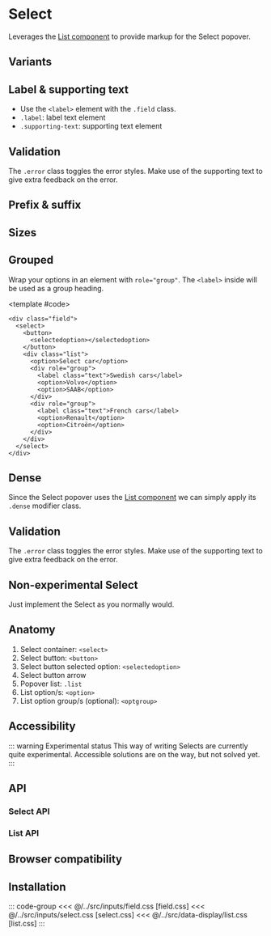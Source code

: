 <script setup>
	import Example from "../../.vitepress/theme/app/components/Example.vue"
	import Baseline from "../../.vitepress/theme/app/components/Baseline.vue"
</script>

# Select

Leverages the [List component](/components/data-display/list) to provide markup for the Select popover.

## Variants

<Example row>
<template #example>
<div class="field">
<select>
  <button>
    <selectedoption></selectedoption>
  </button>
  <div class="list">
   <option>Outlined (default)</option>
    <option>Option Two</option>
    <option>Option Three</option>
  </div>
</select>
</div>

<div class="field filled">
<select>
  <button>
    <selectedoption></selectedoption>
  </button>
  <div class="list">
   <option>Filled</option>
    <option>Option Two</option>
    <option>Option Three</option>
  </div>
</select>
</div>
</template>
<template #code>

```html{1,14}
<div class="field">
  <select>
    <button>
      <selectedoption></selectedoption>
    </button>
    <div class="list">
      <option>Outlined (default)</option>
      <option>Option Two</option>
      <option>Option Three</option>
    </div>
  </select>
</div>

<div class="field filled">
  <select>
    <!--  -->
  </select>
</div>
```

</template>
</Example>

## Label & supporting text

- Use the `<label>` element with the `.field` class.
- `.label`: label text element
- `.supporting-text`: supporting text element

<Example row>
<template #example>
<label class="field">
<span class="label">Label</span>
<select>
  <button>
    <selectedoption></selectedoption>
  </button>
  <div class="list">
  <option value="">-</option>
   <option>Outlined (default)</option>
    <option>Option Two</option>
    <option>Option Three</option>
  </div>
</select>
<span class="supporting-text">Supporting text</span>
</label>

<label class="field filled">
<span class="label">Label</span>
<select>
  <button>
    <selectedoption></selectedoption>
  </button>
  <div class="list">
  <option value="">-</option>
   <option>Filled</option>
    <option>Option Two</option>
    <option>Option Three</option>
  </div>
</select>
<span class="supporting-text">Supporting text</span>
</label>
</template>
<template #code>

```html{2,6}
<div class="field">
  <span class="label">Label</span>
  <select>
   <!--  -->
  </select>
  <span class="supporting-text">Supporting text</span>
</div>
```

</template>
</Example>

## Validation

The `.error` class toggles the error styles. Make use of the supporting text to give extra feedback on the error.

<Example row>
<template #example>
<label class="field error">
<span class="label">Label</span>
<select>
  <button>
    <selectedoption></selectedoption>
  </button>
  <div class="list">
  <option value="">-</option>
   <option selected>Wrong option</option>
    <option>Also wrong!</option>
    <option>Nothing's right!</option>
  </div>
</select>
<span class="supporting-text">Supporting text</span>
</label>

<label class="field error filled">
<span class="label">Label</span>
<select>
  <button>
    <selectedoption></selectedoption>
  </button>
  <div class="list">
  <option value="">-</option>
   <option selected>Wrong option</option>
    <option>Also wrong!</option>
    <option>Nothing's right!</option>
  </div>
</select>
<span class="supporting-text">Supporting text</span>
</label>
</template>
<template #code>

```html{1}
<label class="field error">
  <span class="label">Label</span>
  <select> <!----> </select>
  <span class="supporting-text">Supporting text</span>
</label>
```

</template>
</Example>

## Prefix & suffix

## Sizes

<Example row>
<template #example>
<div class="field small">
<select>
  <button>
    <selectedoption></selectedoption>
  </button>
  <div class="list">
   <option>Small</option>
    <option>Option Two</option>
    <option>Option Three</option>
  </div>
</select>
</div>
<div class="field">
<select>
  <button>
    <selectedoption></selectedoption>
  </button>
  <div class="list">
   <option>Default</option>
    <option>Option Two</option>
    <option>Option Three</option>
  </div>
</select>
</div>
</template>
<template #code>

```html{1}
<div class="field small">
  <select>
    <!--  -->
  </select>
</div>
```

</template>
</Example>

## Grouped

Wrap your options in an element with `role="group"`. The `<label>` inside will be used as a group heading.

<Example row>
<template #example>
<div class="field">
<select>
  <button>
    <selectedoption></selectedoption>
  </button>
  <div class="list">
  <option>Select car</option>
   <div role="group">
   <label>Swedish cars</label>
    <option>Volvo</option>
    <option>SAAB</option>
   </div>
   <div role="group">
   <label>French cars</label>
    <option>Renault</option>
    <option>Citroën</option>
   </div>
  </div>
</select>
</div>
</template>

<template #code>

```html{8,9,12-14,17}
<div class="field">
  <select>
    <button>
      <selectedoption></selectedoption>
    </button>
    <div class="list">
      <option>Select car</option>
      <div role="group">
        <label class="text">Swedish cars</label>
        <option>Volvo</option>
        <option>SAAB</option>
      </div>
      <div role="group">
        <label class="text">French cars</label>
        <option>Renault</option>
        <option>Citroën</option>
      </div>
    </div>
  </select>
</div>
```

</template>
</Example>

## Dense

Since the Select popover uses the [List component](/components/data-display/list) we can simply apply its `.dense` modifier class.

<Example row>
<template #example>
<div class="field">
<select>
  <button>
    <selectedoption></selectedoption>
  </button>
  <div class="list dense">
    <option>Dense</option>
    <option>Dense Two</option>
    <option>Dense Three</option>
  </div>
</select>
</div>
</template>
<template #code>

```html{6}
<div class="field">
  <select>
    <button>
      <selectedoption></selectedoption>
    </button>
    <div class="list dense">
      <option>Dense</option>
      <option>Dense Two</option>
      <option>Dense Three</option>
    </div>
  </select>
</div>
```

</template>
</Example>

<style scoped>
  .anatomy {
    display: grid;
    gap: 6px;
    outline: var(--_anatomy-border-gray);
    outline-offset: 4px;

    & > * {
      outline: var(--_anatomy-border-red);
    }

    button:after {
      outline: var(--_anatomy-border-red);
      outline-offset: 2px;
    }
  }
</style>

## Validation

The `.error` class toggles the error styles. Make use of the supporting text to give extra feedback on the error.

<Example row>
<template #example>
<label class="field error">
	<span class="label">Label</span>
<select>
  <button>
    <selectedoption></selectedoption>
  </button>
  <div class="list">
   <option>Outlined (default)</option>
    <option>Option Two</option>
    <option>Option Three</option>
  </div>
</select>	<span class="supporting-text">Only double-negatives are allowed.</span>
</label>

<label class="field error filled">
	<span class="label">Label</span>
<select>
  <button>
    <selectedoption></selectedoption>
  </button>
  <div class="list">
   <option>Filled</option>
    <option>Option Two</option>
    <option>Option Three</option>
  </div>
</select>	<span class="supporting-text">Only letters from the first half of the alphabet are allowed.</span>
</label>
</template>
<template #code>

```html{1}
<label class="field error">
  <span class="label">Label</span>
  <select> <!-- --> </select>
  <span class="supporting-text">Supporting text</span>
</label>
```

</template>
</Example>

## Non-experimental Select

Just implement the Select as you normally would.

<Example row>
<template #example>
<div class="field">
  <select>
    <option>Outlined (default)</option>
    <option>Option Two</option>
    <option>Option Three</option>
  </select>
</div>

<div class="field filled">
  <select>
    <option>Filled</option>
    <option>Option Two</option>
    <option>Option Three</option>
  </select>
</div>

<label class="field">
  <span class="label">Label</span>
  <select>
    <option value="">-</option>
    <option>Option</option>
    <option>Option</option>
  </select>
    <span class="supporting-text">Supporting text</span>
</label>

<label class="field filled">
  <span class="label">Label</span>
  <select>
    <option value="">-</option>
    <option>Option</option>
    <option>Option</option>
  </select>
    <span class="supporting-text">Supporting text</span>
</label>
</template>
<template #code>

```html
<div class="field">
  <select>
    <option>Outlined (default)</option>
    <option>Option Two</option>
    <option>Option Three</option>
  </select>
</div>

<label class="field">
  <span class="label">Label</span>
  <select>
    <option value="">-</option>
    <option>Option</option>
    <option>Option</option>
  </select>
  <span class="supporting-text">Supporting text</span>
</label>
```

</template>
</Example>

## Anatomy

1. Select container: `<select>`
2. Select button: `<button>`
3. Select button selected option: `<selectedoption>`
4. Select button arrow
5. Popover list: `.list`
6. List option/s: `<option>`
7. List option group/s (optional): `<optgroup>`

<Example column>
<template #example>
<div class="anatomy" style="margin: 0 auto;">
<div class="field">
<select>
  <button class="anatomy">
    <selectedoption></selectedoption>
  </button>
  <div class="list">
   <option>Option One</option>
  </div>
</select>
</div>
<div class="list">
   <option checked>Option One</option>
    <option>Option Two</option>
    <option>Option Three</option>
  </div>
</div>
</template>
</Example>

## Accessibility

::: warning Experimental status
This way of writing Selects are currently quite experimental. Accessible solutions are on the way, but not solved yet.
:::

## API

### Select API

<!--@include: ./select-api.md -->

### List API

<!--@include: ../data-display/list-api.md -->

## Browser compatibility

<Baseline :ids="['light-dark', 'color-mix']" />

## Installation

::: code-group
<<< @/../src/inputs/field.css [field.css]
<<< @/../src/inputs/select.css [select.css]
<<< @/../src/data-display/list.css [list.css]
:::
